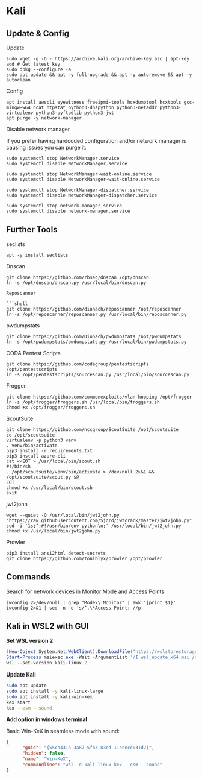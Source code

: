 # Kali

## Update & Config

Update

```shell
sudo wget -q -O - https://archive.kali.org/archive-key.asc | apt-key add # Get latest key
sudo dpkg --configure -a
sudo apt update && apt -y full-upgrade && apt -y autoremove && apt -y autoclean
```

Config

```shell
apt install awscli eyewitness freeipmi-tools hcxdumptool hcxtools gcc-mingw-w64 ncat ntpstat python3-dnspython python3-netaddr python3-virtualenv python3-pyftpdlib python3-jwt
apt purge -y network-manager
```

Disable network manager

If you prefer having hardcoded configuration and/or network manager is causing issues you can purge it:

```shell
sudo systemctl stop NetworkManager.service
sudo systemctl disable NetworkManager.service

sudo systemctl stop NetworkManager-wait-online.service
sudo systemctl disable NetworkManager-wait-online.service

sudo systemctl stop NetworkManager-dispatcher.service
sudo systemctl disable NetworkManager-dispatcher.service

sudo systemctl stop network-manager.service
sudo systemctl disable network-manager.service
```

## Further Tools

seclists

```shell
apt -y install seclists
```

Dnscan

```shell
git clone https://github.com/rbsec/dnscan /opt/dnscan
ln -s /opt/dnscan/dnscan.py /usr/local/bin/dnscan.py

Reposcanner

```shell
git clone https://github.com/dionach/reposcanner /opt/reposcanner
ln -s /opt/reposcanner/reposcanner.py /usr/local/bin/reposcanner.py
```

pwdumpstats

```shell
git clone https://github.com/Dionach/pwdumpstats /opt/pwdumpstats
ln -s /opt/pwdumpstats/pwdumpstats.py /usr/local/bin/pwdumpstats.py
```

CODA Pentest Scripts

```shell
git clone https://github.com/codagroup/pentestscripts /opt/pentestscripts
ln -s /opt/pentestscripts/sourcescan.py /usr/local/bin/sourcescan.py
```

Frogger

```shell
git clone https://github.com/commonexploits/vlan-hopping /opt/frogger
ln -s /opt/frogger/froggers.sh /usr/local/bin/froggers.sh
chmod +x /opt/frogger/froggers.sh
```

ScoutSuite

```shell
git clone https://github.com/nccgroup/ScoutSuite /opt/scoutsuite
cd /opt/scoutsuite
virtualenv -p python3 venv
. venv/bin/activate
pip3 install -r requirements.txt
pip3 install azure-cli
cat <<EOT > /usr/local/bin/scout.sh
#!/bin/sh
. /opt/scoutsuite/venv/bin/activate > /dev/null 2>&1 && /opt/scoutsuite/scout.py $@
EOT
chmod +x /usr/local/bin/scout.sh
exit
```

jwt2john

```shell
wget --quiet -O /usr/local/bin/jwt2john.py "https://raw.githubusercontent.com/Sjord/jwtcrack/master/jwt2john.py"
sed -i '1s;^;#!/usr/bin/env python\n;' /usr/local/bin/jwt2john.py
chmod +x /usr/local/bin/jwt2john.py
```

Prowler

```shell
pip3 install ansi2html detect-secrets
git clone https://github.com/toniblyx/prowler /opt/prowler
```

## Commands

Search for network devices in Monitor Mode and Access Points

```shell
iwconfig 2>/dev/null | grep "Mode\\:Monitor" | awk '{print $1}'
iwconfig 2>&1 | sed -n -e 's/^.\*Access Point: //p'
```

## Kali in WSL2 with GUI

**Set WSL version 2**

```powershell
(New-Object System.Net.WebClient).DownloadFile("https://wslstorestorage.blob.core.windows.net/wslblob/wsl_update_x64.msi", "wsl_update_x64.msi") 
Start-Process msiexec.exe -Wait -ArgumentList '/I wsl_update_x64.msi /quiet' 
wsl --set-version kali-linux 2
```

**Update Kali**

```bash
sudo apt update
sudo apt install -y kali-linux-large
sudo apt install -y kali-win-kex
kex start
kex --esm --sound
```

**Add option in windows terminal**

Basic Win-KeX in seamless mode with sound:
```json
{
      "guid": "{55ca431a-3a87-5fb3-83cd-11ececc031d2}",
      "hidden": false,
      "name": "Win-KeX",
      "commandline": "wsl -d kali-linux kex --esm --sound"
}
```
